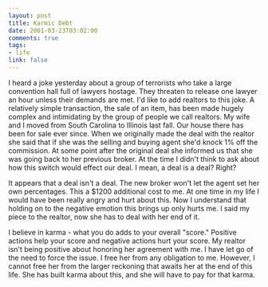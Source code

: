 ```yaml
--- 
layout: post
title: Karmic Debt
date: 2001-03-23T03:02:00
comments: true
tags:
- life
link: false
---
```

I heard a joke yesterday about a group of terrorists who take a large convention hall full of lawyers hostage. They threaten to release one lawyer an hour unless their demands are met. I'd like to add realtors to this joke. A relatively simple transaction, the sale of an item, has been made hugely complex and intimidating by the group of people we call realtors. My wife and I moved from South Carolina to Illinois last fall. Our house there has been for sale ever since. When we originally made the deal with the realtor she said that if she was the selling and buying agent she'd knock 1% off the commission. At some point after the original deal she informed us that she was going back to her previous broker. At the time I didn't think to ask about how this switch would effect our deal. I mean, a deal is a deal? Right?

It appears that a deal isn't a deal. The new broker won't let the agent set her own percentages. This a $1200 additional cost to me. At one time in my life I would have been really angry and hurt about this. Now I understand that holding on to the negative emotion this brings up only hurts me. I said my piece to the realtor, now she has to deal with her end of it.

I believe in karma - what you do adds to your overall "score." Positive actions help your score and negative actions hurt your score. My realtor isn't being positive about honoring her agreement with me. I have let go of the need to force the issue. I free her from any obligation to me. However, I cannot free her from the larger reckoning that awaits her at the end of this life. She has built karma about this, and she will have to pay for that karma.
